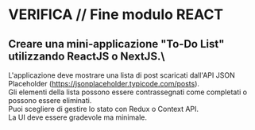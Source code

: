 # VERIFICA // Fine modulo REACT

## Creare una mini-applicazione "To-Do List" utilizzando ReactJS o NextJS.\
L'applicazione deve mostrare una lista di post scaricati dall'API JSON Placeholder (https://jsonplaceholder.typicode.com/posts).\
Gli elementi della lista possono essere contrassegnati come completati o possono essere eliminati.\
Puoi scegliere di gestire lo stato con Redux o Context API.\
La UI deve essere gradevole ma minimale.
